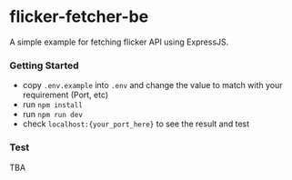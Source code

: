 # flicker-fetcher-be
A simple example for fetching flicker API using ExpressJS.

### Getting Started

- copy `.env.example` into `.env` and change the value to match with your requirement (Port, etc)
- run `npm install`
- run `npm run dev`
- check `localhost:{your_port_here}` to see the result and test

### Test
TBA